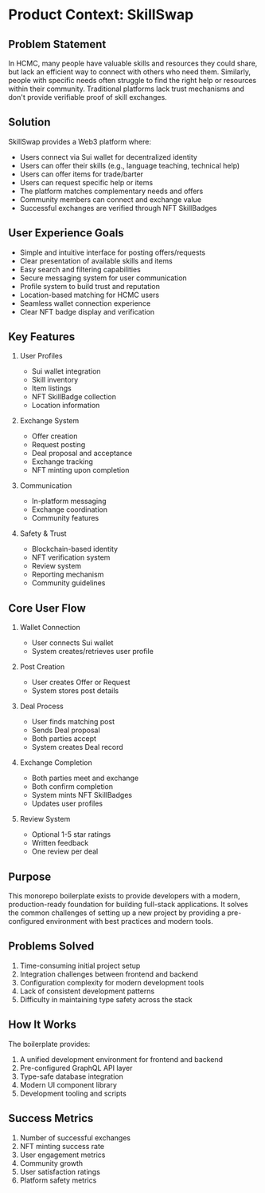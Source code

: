# Product Context: SkillSwap

## Problem Statement
In HCMC, many people have valuable skills and resources they could share, but lack an efficient way to connect with others who need them. Similarly, people with specific needs often struggle to find the right help or resources within their community. Traditional platforms lack trust mechanisms and don't provide verifiable proof of skill exchanges.

## Solution
SkillSwap provides a Web3 platform where:
- Users connect via Sui wallet for decentralized identity
- Users can offer their skills (e.g., language teaching, technical help)
- Users can offer items for trade/barter
- Users can request specific help or items
- The platform matches complementary needs and offers
- Community members can connect and exchange value
- Successful exchanges are verified through NFT SkillBadges

## User Experience Goals
- Simple and intuitive interface for posting offers/requests
- Clear presentation of available skills and items
- Easy search and filtering capabilities
- Secure messaging system for user communication
- Profile system to build trust and reputation
- Location-based matching for HCMC users
- Seamless wallet connection experience
- Clear NFT badge display and verification

## Key Features
1. User Profiles
   - Sui wallet integration
   - Skill inventory
   - Item listings
   - NFT SkillBadge collection
   - Location information

2. Exchange System
   - Offer creation
   - Request posting
   - Deal proposal and acceptance
   - Exchange tracking
   - NFT minting upon completion

3. Communication
   - In-platform messaging
   - Exchange coordination
   - Community features

4. Safety & Trust
   - Blockchain-based identity
   - NFT verification system
   - Review system
   - Reporting mechanism
   - Community guidelines

## Core User Flow
1. Wallet Connection
   - User connects Sui wallet
   - System creates/retrieves user profile

2. Post Creation
   - User creates Offer or Request
   - System stores post details

3. Deal Process
   - User finds matching post
   - Sends Deal proposal
   - Both parties accept
   - System creates Deal record

4. Exchange Completion
   - Both parties meet and exchange
   - Both confirm completion
   - System mints NFT SkillBadges
   - Updates user profiles

5. Review System
   - Optional 1-5 star ratings
   - Written feedback
   - One review per deal

## Purpose
This monorepo boilerplate exists to provide developers with a modern, production-ready foundation for building full-stack applications. It solves the common challenges of setting up a new project by providing a pre-configured environment with best practices and modern tools.

## Problems Solved
1. Time-consuming initial project setup
2. Integration challenges between frontend and backend
3. Configuration complexity for modern development tools
4. Lack of consistent development patterns
5. Difficulty in maintaining type safety across the stack

## How It Works
The boilerplate provides:
1. A unified development environment for frontend and backend
2. Pre-configured GraphQL API layer
3. Type-safe database integration
4. Modern UI component library
5. Development tooling and scripts

## Success Metrics
1. Number of successful exchanges
2. NFT minting success rate
3. User engagement metrics
4. Community growth
5. User satisfaction ratings
6. Platform safety metrics 
